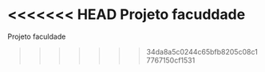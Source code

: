 <<<<<<< HEAD
Projeto facuddade
=======
Projeto faculdade
>>>>>>> 34da8a5c0244c65bfb8205c08c17767150cf1531
